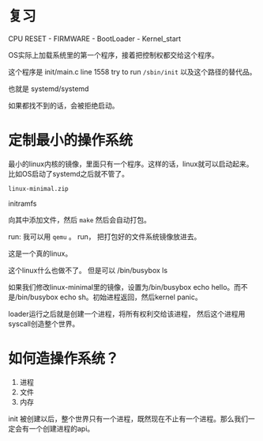 # 复习
CPU RESET - FIRMWARE - BootLoader - Kernel_start

OS实际上加载系统里的第一个程序，接着把控制权都交给这个程序。

这个程序是 init/main.c line 1558 try to run `/sbin/init` 以及这个路径的替代品。

也就是 systemd/systemd 

如果都找不到的话，会被拒绝启动。


# 定制最小的操作系统
最小的linux内核的镜像，里面只有一个程序。这样的话，linux就可以启动起来。
比如OS启动了systemd之后就不管了。

`linux-minimal.zip`

initramfs 

向其中添加文件，然后 `make` 然后会自动打包。

run:
我可以用 `qemu` 。 run， 把打包好的文件系统镜像放进去。

这是一个真的linux。

这个linux什么也做不了。
但是可以 /bin/busybox ls 


如果我们修改linux-minimal里的镜像，设置为/bin/busybox echo hello。而不是/bin/busybox echo sh。初始进程返回，然后kernel panic。

loader运行之后就是创建一个进程，将所有权利交给该进程， 然后这个进程用syscall创造整个世界。

# 如何造操作系统？
1. 进程
1. 文件
1. 内存

init 被创建以后，整个世界只有一个进程，既然现在不止有一个进程。那么我们一定会有一个创建进程的api。

